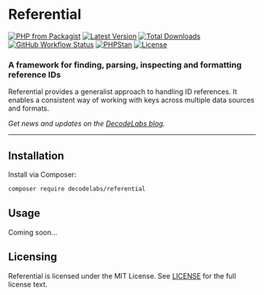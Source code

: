 # Referential

[![PHP from Packagist](https://img.shields.io/packagist/php-v/decodelabs/referential?style=flat)](https://packagist.org/packages/decodelabs/referential)
[![Latest Version](https://img.shields.io/packagist/v/decodelabs/referential.svg?style=flat)](https://packagist.org/packages/decodelabs/referential)
[![Total Downloads](https://img.shields.io/packagist/dt/decodelabs/referential.svg?style=flat)](https://packagist.org/packages/decodelabs/referential)
[![GitHub Workflow Status](https://img.shields.io/github/actions/workflow/status/decodelabs/referential/integrate.yml?branch=develop)](https://github.com/decodelabs/referential/actions/workflows/integrate.yml)
[![PHPStan](https://img.shields.io/badge/PHPStan-enabled-44CC11.svg?longCache=true&style=flat)](https://github.com/phpstan/phpstan)
[![License](https://img.shields.io/packagist/l/decodelabs/referential?style=flat)](https://packagist.org/packages/decodelabs/referential)

### A framework for finding, parsing, inspecting and formatting reference IDs

Referential provides a generalist approach to handling ID references. It enables a consistent way of working with keys across multiple data sources and formats.

_Get news and updates on the [DecodeLabs blog](https://blog.decodelabs.com)._

---

## Installation

Install via Composer:

```bash
composer require decodelabs/referential
```

## Usage

Coming soon...

## Licensing

Referential is licensed under the MIT License. See [LICENSE](./LICENSE) for the full license text.
